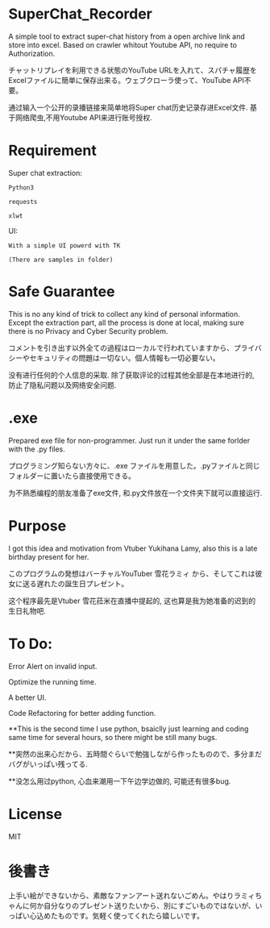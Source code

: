 # SuperChat_Recorder
A simple tool to extract super-chat history from a open archive link and store into excel. Based on crawler whitout Youtube API, no require to Authorization.

チャットリプレイを利用できる状態のYouTube URLを入れて、スパチャ履歴をExcelファイルに簡単に保存出来る。ウェブクローラ使って、YouTube API不要。

通过输入一个公开的录播链接来简单地将Super chat历史记录存进Excel文件. 基于网络爬虫,不用Youtube API来进行账号授权.

# Requirement
Super chat extraction:

    Python3
    
    requests
    
    xlwt
    
UI:

    With a simple UI powerd with TK
    
    (There are samples in folder)
    

# Safe Guarantee
This is no any kind of trick to collect any kind of personal information. Except the extraction part, all the process is done at local, making sure there is no Privacy and Cyber Security problem.

コメントを引き出す以外全ての過程はローカルで行われていますから、プライバシーやセキュリティの問題は一切ない。個人情報も一切必要ない。

没有进行任何的个人信息的采取. 除了获取评论的过程其他全部是在本地进行的, 防止了隐私问题以及网络安全问题.


# .exe
Prepared exe file for non-programmer. Just run it under the same forlder with the .py files.

プログラミング知らない方々に、.exe ファイルを用意した。.pyファイルと同じフォルダーに置いたら直接使用できる。

为不熟悉编程的朋友准备了exe文件, 和.py文件放在一个文件夹下就可以直接运行.


# Purpose
I got this idea and motivation from Vtuber Yukihana Lamy, also this is a late birthday present for her.

このプログラムの発想はバーチャルYouTuber 雪花ラミィ から、そしてこれは彼女に送る遅れたの誕生日プレゼント。

这个程序最先是Vtuber 雪花菈米在直播中提起的, 这也算是我为她准备的迟到的生日礼物吧.


# To Do:
Error Alert on invalid input.

Optimize the running time.

A better UI.

Code Refactoring for better adding function.

**This is the second time I use python, bsaiclly just learning and coding same time for several hours, so there might be still many bugs.


**突然の出来心だから、五時間ぐらいで勉強しながら作ったものので、多分まだバグがいっぱい残ってる.


**没怎么用过python, 心血来潮用一下午边学边做的, 可能还有很多bug.

# License
MIT
# 後書き
上手い絵ができないから、素敵なファンアート送れないごめん。やはりラミィちゃんに何か自分なりのプレゼント送りたいから、別にすごいものではないが、いっぱい心込めたものです。気軽く使ってくれたら嬉しいです。
